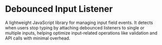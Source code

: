 # Debounced Input Listener
A lightweight JavaScript library for managing input field events. It detects when users stop typing by attaching debounced listeners to single or multiple inputs, helping optimize input-related operations like validation and API calls with minimal overhead.
